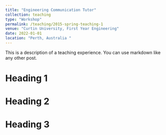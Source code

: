 ```yaml
---
title: "Engineering Communication Tutor"
collection: teaching
type: "Workshop"
permalink: /teaching/2015-spring-teaching-1
venue: "Curtin University, First Year Engineering"
date: 2022-01-01
location: "Perth, Australia "
---
```


This is a description of a teaching experience. You can use markdown like any other post.

Heading 1
======

Heading 2
======

Heading 3
======
